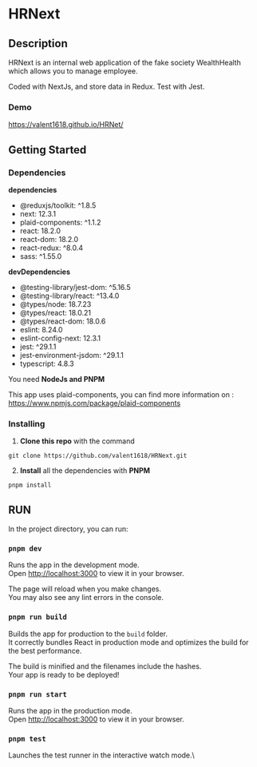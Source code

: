 # HRNext

## Description

HRNext is an internal web application of the fake society WealthHealth which allows you to manage employee.

Coded with NextJs, and store data in Redux.
Test with Jest.

### Demo

<https://valent1618.github.io/HRNet/>

## Getting Started

### Dependencies

**dependencies**

- @reduxjs/toolkit: ^1.8.5
- next: 12.3.1
- plaid-components: ^1.1.2
- react: 18.2.0
- react-dom: 18.2.0
- react-redux: ^8.0.4
- sass: ^1.55.0

**devDependencies**

- @testing-library/jest-dom: ^5.16.5
- @testing-library/react: ^13.4.0
- @types/node: 18.7.23
- @types/react: 18.0.21
- @types/react-dom: 18.0.6
- eslint: 8.24.0
- eslint-config-next: 12.3.1
- jest: ^29.1.1
- jest-environment-jsdom: ^29.1.1
- typescript: 4.8.3

You need **NodeJs and PNPM**

This app uses plaid-components, you can find more information on : <https://www.npmjs.com/package/plaid-components>

### Installing

1. **Clone this repo** with the command

```
git clone https://github.com/valent1618/HRNext.git
```

2. **Install** all the dependencies with **PNPM**

```
pnpm install
```

## RUN

In the project directory, you can run:

### `pnpm dev`

Runs the app in the development mode.\
Open [http://localhost:3000](http://localhost:3000) to view it in your browser.

The page will reload when you make changes.\
You may also see any lint errors in the console.

### `pnpm run build`

Builds the app for production to the `build` folder.\
It correctly bundles React in production mode and optimizes the build for the best performance.

The build is minified and the filenames include the hashes.\
Your app is ready to be deployed!

### `pnpm run start`

Runs the app in the production mode.\
Open [http://localhost:3000](http://localhost:3000) to view it in your browser.

### `pnpm test`

Launches the test runner in the interactive watch mode.\
